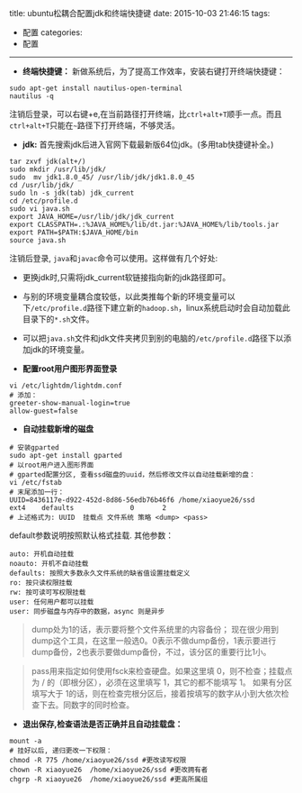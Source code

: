 title: ubuntu松耦合配置jdk和终端快捷键
date: 2015-10-03 21:46:15
tags:
- 配置
categories:
- 配置

---

 - **终端快捷键：**
新做系统后，为了提高工作效率，安装右键打开终端快捷键：
```
sudo apt-get install nautilus-open-terminal
nautilus -q
```
注销后登录，可以右键+e,在当前路径打开终端，比`ctrl+alt+T`顺手一点。而且`ctrl+alt+T`只能在`~`路径下打开终端，不够灵活。

 - **jdk:**
首先搜索jdk后进入官网下载最新版64位jdk。(多用tab快捷键补全。)
```shell
tar zxvf jdk(alt+/)
sudo mkdir /usr/lib/jdk/
sudo  mv jdk1.8.0_45/ /usr/lib/jdk/jdk1.8.0_45
cd /usr/lib/jdk/
sudo ln -s jdk(tab) jdk_current 
cd /etc/profile.d
sudo vi java.sh
export JAVA_HOME=/usr/lib/jdk/jdk_current
export CLASSPATH=.:%JAVA_HOME%/lib/dt.jar:%JAVA_HOME%/lib/tools.jar
export PATH=$PATH:$JAVA_HOME/bin
source java.sh
```
注销后登录, `java`和`javac`命令可以使用。这样做有几个好处:


- 更换jdk时,只需将jdk_current软链接指向新的jdk路径即可。
- 与别的环境变量耦合度较低，以此类推每个新的环境变量可以下`/etc/profile.d`路径下建立新的`hadoop.sh`，linux系统启动时会自动加载此目录下的`*.sh`文件。
- 可以把`java.sh`文件和jdk文件夹拷贝到别的电脑的`/etc/profile.d`路径下以添加jdk的环境变量。

- **配置root用户图形界面登录**
```
vi /etc/lightdm/lightdm.conf
# 添加：
greeter-show-manual-login=true
allow-guest=false
```

- **自动挂载新增的磁盘**
```
# 安装gparted
sudo apt-get install gparted
# 以root用户进入图形界面
# gparted配置分区, 查看ssd磁盘的uuid，然后修改文件以自动挂载新增的盘：
vi /etc/fstab 
# 末尾添加一行：
UUID=8436117e-d922-452d-8d86-56edb76b46f6 /home/xiaoyue26/ssd            ext4    defaults              0       2
# 上述格式为: UUID  挂载点 文件系统 策略 <dump> <pass>
```

default参数说明按照默认格式挂载.
其他参数：
```
auto: 开机自动挂载 
noauto: 开机不自动挂载 
defaults: 按照大多数永久文件系统的缺省值设置挂载定义 
ro: 按只读权限挂载 
rw: 按可读可写权限挂载 
user: 任何用户都可以挂载 
user: 同步磁盘与内存中的数据，async 则是异步 
```
> dump处为1的话，表示要将整个文件系统里的内容备份；
现在很少用到dump这个工具，在这里一般选0。0表示不做dump备份，1表示要进行dump备份，2也表示要做dump备份，不过，该分区的重要行比1小。

> pass用来指定如何使用fsck来检查硬盘。如果这里填 0，则不检查；挂载点为 / 的（即根分区），必须在这里填写 1，其它的都不能填写 1。
如果有分区填写大于 1的话，则在检查完根分区后，接着按填写的数字从小到大依次检查下去。同数字的同时检查。

- **退出保存,检查语法是否正确并且自动挂载盘：**
```
mount -a 
# 挂好以后, 递归更改一下权限：
chmod -R 775 /home/xiaoyue26/ssd #更改读写权限
chown -R xiaoyue26  /home/xiaoyue26/ssd #更改拥有者
chgrp -R xiaoyue26  /home/xiaoyue26/ssd #更高所属组

```


